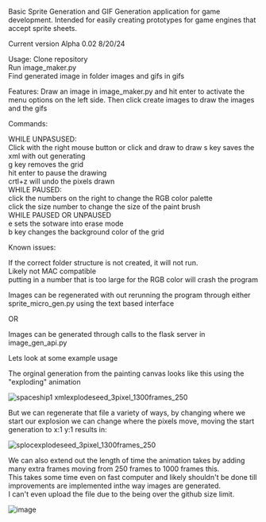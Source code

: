 Basic Sprite Generation and GIF Generation application for game development. Intended for easily creating prototypes for game engines that accept sprite sheets. 

Current version Alpha 0.02 8/20/24

Usage: 
Clone repository  
Run image_maker.py  
Find generated image in folder images and gifs in gifs  


Features: 
Draw an image in image_maker.py and hit enter to activate the menu options on the left side. Then click create images to draw the images and the gifs   
  
Commands:  
  
WHILE UNPASUSED:  
Click with the right mouse button or click and draw to draw
s key saves the xml with out generating  
g key removes the grid  
hit enter to pause the drawing  
crtl+z will undo the pixels drawn  
WHILE PAUSED:  
click the numbers on the right to change the RGB color palette  
click the size number to change the size of the paint brush  
WHILE PAUSED OR UNPAUSED  
e sets the sotware into erase mode  
b key changes the background color of the grid  

Known issues:  

If the correct folder structure is not created, it will not run.    
Likely not MAC compatible  
putting in a number that is too large for the RGB color will crash the program  

Images can be regenerated with out rerunning the program through either sprite_micro_gen.py using the text based interface  
  
OR  
  
Images can be generated through calls to the flask server in image_gen_api.py  


Lets look at some example usage   

The orginal generation from the painting canvas looks like this using the "exploding" animation  

![spaceship1 xmlexplodeseed_3pixel_1300frames_250](https://github.com/user-attachments/assets/b5363f69-f589-49b3-a927-e7938324b343)  


But we can regenerate that file a variety of ways, by changing where we start our explosion we can change where the pixels move, moving the start generation to x:1 y:1 results in:  


![splocexplodeseed_3pixel_1300frames_250](https://github.com/user-attachments/assets/2c5d4ca4-9b54-4b43-b328-44ee65a1b463)

We can also extend out the length of time the animation takes by adding many extra frames moving from 250 frames to 1000 frames this.  
This takes some time even on fast computer and likely shouldn't be done till improvements are implemented inthe way images are generated.  
I can't even upload the file due to the being over the github size limit.  

![image](https://github.com/user-attachments/assets/baaa6d2d-d344-4bd6-9c5a-8da95f01e552)





